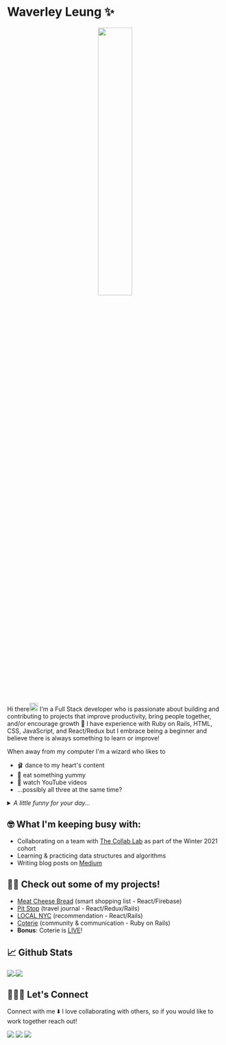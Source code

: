 # Waverley Leung ✨
<p align="center">
 <img src="https://media.giphy.com/media/S6CCUz7PfIQen90pQI/giphy.gif" width=40% />
<!--  <img src="https://media.giphy.com/media/YrZECW1GgBkqat6F0B/giphy.gif" width=40% /> -->
<!--  <img src="https://media.giphy.com/media/S9E2cK3AHJ0wTjgL6J/giphy.gif" width=40% /> -->
</p>

Hi there<img src="https://media.giphy.com/media/hvRJCLFzcasrR4ia7z/giphy.gif" width="20px"> I'm a Full Stack developer who is passionate about building and contributing to projects that improve productivity, bring people together, and/or encourage growth 🌱 I have experience with Ruby on Rails, HTML, CSS, JavaScript, and React/Redux but I embrace being a beginner and believe there is always something to learn or improve!

When away from my computer I'm a wizard who likes to
  * 🩰 dance to my heart's content
  * 🍣 eat something yummy
  * 🎥 watch YouTube videos
  * ...possibly all three at the same time?
  
<details>
  <summary> <i> A little funny for your day... </i> </summary>
  <img src='https://random-memer.herokuapp.com/' title="Meme" alt="Please refresh the page if the meme doesn't show up." width=40%>  
</details>

## 🤓 What I'm keeping busy with:
* Collaborating on a team with [The Collab Lab](https://the-collab-lab.codes) as part of the Winter 2021 cohort
* Learning & practicing data structures and algorithms
* Writing blog posts on [Medium](https://waverley-place.medium.com/)

## 💪🏼 Check out some of my projects!
* [Meat Cheese Bread](https://meatcheesebread.xyz) (smart shopping list - React/Firebase)
* [Pit Stop](https://youtu.be/Sx4OchCFgm0) (travel journal - React/Redux/Rails) 
* [LOCAL NYC](https://youtu.be/954c0xCiL9U) (recommendation - React/Rails)
* [Coterie](https://youtu.be/FBEOMOhLc54) (community & communication - Ruby on Rails) 
* <strong>Bonus</strong>: Coterie is [LIVE](https://guarded-escarpment-91959.herokuapp.com )!

## 📈 Github Stats
<a href="https://github.com/wlcreate/top-langs">
  <img align="center" src="https://github-readme-stats.vercel.app/api/top-langs/?username=wlcreate&layout=compact&card_width=270&bg_color=30,7F7FD5,86A8E7,91EAE4&title_color=f4cd7c" />
</a>
<a href="https://github.com/wlcreate/github-readme-stats">
  <img align="center" src="https://github-readme-stats.vercel.app/api?username=wlcreate&show_icons=true&hide=stars,issues&line_height=30&issues&bg_color=30,7F7FD5,86A8E7,91EAE4&title_color=f4cd7c" />
</a>

## 👩🏻‍💻 Let's Connect

Connect with me ⬇️ I love collaborating with others, so if you would like to work together reach out! 

[<img src="https://img.shields.io/badge/twitter-%231DA1F2.svg?&style=for-the-badge&logo=twitter&logoColor=white" />](https://twitter.com/waverley_place)
[<img src="https://img.shields.io/badge/LinkedIn-0077B5?style=for-the-badge&logo=linkedin&logoColor=white" />](https://www.linkedin.com/in/waverley-leung/)
[<img src="https://img.shields.io/badge/Medium-12100E?style=for-the-badge&logo=medium&logoColor=white" />](https://waverley-place.medium.com/)

<!--
**wlcreate/wlcreate** is a ✨ _special_ ✨ repository because its `README.md` (this file) appears on your GitHub profile.

* Twitter: https://twitter.com/waverley_place
* LinkedIn: https://www.linkedin.com/in/waverley-leung/
* Medium: https://waverley-place.medium.com/

Here are some ideas to get you started:

- 🔭 I’m currently working on ...
- 🌱 I’m currently learning ...
- 👯 I’m looking to collaborate on ...
- 🤔 I’m looking for help with ...
- 💬 Ask me about ...
- 📫 How to reach me: ...
- 😄 Pronouns: ...
- ⚡ Fun fact: ...
-->
